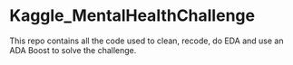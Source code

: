 # Kaggle_MentalHealthChallenge
This repo contains all the code used to clean, recode, do EDA and use an ADA Boost to solve the challenge.
